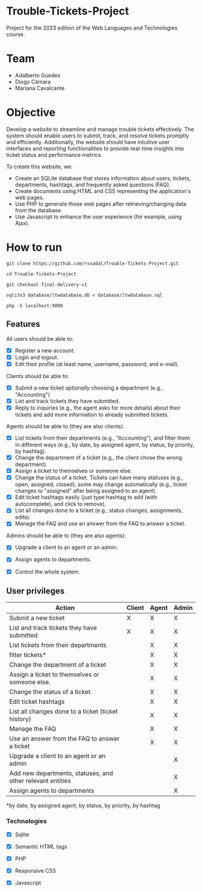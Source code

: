 # Trouble-Tickets-Project

Project for the 2023 edition of the Web Languages and Technologies course.

# Team
- Adalberto Guedes
- Diogo Câmara
- Mariana Cavalcante

# Objective
Develop a website to streamline and manage trouble tickets effectively. The system should enable users to submit, track, and resolve tickets promptly and efficiently. Additionally, the website should have intuitive user interfaces and reporting functionalities to provide real-time insights into ticket status and performance metrics.

To create this website, we:

 - Create an SQLite database that stores information about users, tickets, departments, hashtags, and frequently asked questions (FAQ).
 - Create documents using HTML and CSS representing the application's web pages.
 - Use PHP to generate those web pages after retrieving/changing data from the database.
 - Use Javascript to enhance the user experience (for example, using Ajax).

# How to run
```
git clone https://github.com/rssadal/Trouble-Tickets-Project.git

cd Trouble-Tickets-Project

git checkout final-delivery-v1

sqlite3 database/ltwdatabase.db < database/ltwdatabase.sql

php -S localhost:9000
```

## Features
All users should be able to:
- [x] Register a new account.
- [x] Login and logout.
- [x] Edit their profile (at least name, username, password, and e-mail).

Clients should be able to:
- [X] Submit a new ticket *optionally* choosing a department (e.g., "Accounting")
- [X] List and track tickets they have submitted.
- [X] Reply to inquiries (e.g., the agent asks for more details) about their tickets and add more information to already submitted tickets.

Agents should be able to (they are also clients):
- [X] List tickets from their departments (e.g., "Accounting"), and filter them in different ways (e.g., by date, by assigned agent, by status, by priority, by hashtag).
- [X] Change the department of a ticket (e.g., the client chose the wrong department).
- [X] Assign a ticket to themselves or someone else.
- [X] Change the status of a ticket. Tickets can have many statuses (e.g., open, assigned, closed); some may change automatically (e.g., ticket changes to "assigned" after being assigned to an agent).
- [X] Edit ticket hashtags easily (just type hashtag to add (with autocomplete), and click to remove).
- [X] List all changes done to a ticket (e.g., status changes, assignments, edits).
- [X] Manage the FAQ and use an answer from the FAQ to answer a ticket.

Admins should be able to (they are also agents):
- [X] Upgrade a client to an agent or an admin.
- [X] Assign agents to departments.
- [X] Control the whole system.


## User privileges

| Action                                         | Client | Agent | Admin |
| --------------------------------------------   | ------ | ----- | ----- |
| Submit a new ticket                            | X      | X     |    X  |
| List and track tickets they have submitted     | X      | X     |    X  |
| List tickets from their departments            |        | X     |    X  |
| filter tickets*                                |        | X     |    X  | 
| Change the department of a ticket              |        | X     |    X  | 
| Assign a ticket to themselves or someone else. |        | X     |    X  |
| Change the status of a ticket.                 |        | X     |    X  | 
| Edit ticket hashtags                           |        | X     |    X  | 
| List all changes done to a ticket (ticket history) |        | X     |    X  |
| Manage the FAQ                                 |        | X     |    X  | 
| Use an answer from the FAQ to answer a ticket  |        | X     |    X  |
| Upgrade a client to an agent or an admin       |        |       |    X  |
| Add new departments, statuses, and other relevant entities       |        |       |    X  |
| Assign agents to departments                   |        |       |    X  | 

*by date, by assigned agent, by status, by priority, by hashtag


### Technologies
- [x] Sqlite
- [x] Semantic HTML tags
- [x] PHP 
- [x] Responsive CSS
- [x] Javascript

